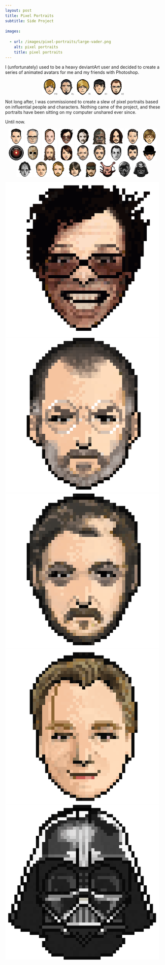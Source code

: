 ```yaml
---
layout: post
title: Pixel Portraits
subtitle: Side Project

images:

  - url: /images/pixel-portraits/large-vader.png
    alt: pixel portraits
    title: pixel portraits
---
```


I (unfortunately) used to be a heavy deviantArt user and decided to create a series of animated avatars for me and my friends with Photoshop.

<p style="text-align:center;line-height:0">
	<img class="possst nm" src="/images/pixel-portraits/michael137.gif" alt="pixel portrait of michael137" />
	<img class="possst nm" src="/images/pixel-portraits/romanxvx.gif" alt="pixel portrait of romanxvx" />
	<img class="possst nm" src="/images/pixel-portraits/runkman.gif" alt="pixel portrait of runkman" />
	<img class="possst nm" src="/images/pixel-portraits/l-beej-l.gif" alt="pixel portrait of l-beej-l" />
	<img class="possst nm" src="/images/pixel-portraits/arkoffire.gif" alt="pixel portrait of arkoffire" />
</p>

Not long after, I was commissioned to create a slew of pixel portraits based on influential people and characters. Nothing came of the project, and these portraits have been sitting on my computer unshared ever since.

Until now.

<p style="text-align:center">
	<img class="possst nm" src="/images/pixel-portraits/aronofsky.gif" alt="pixel portrait of aranofsky" />
	<img class="possst nm" src="/images/pixel-portraits/asimov.gif" alt="pixel portrait of asimov" />
	<img class="possst nm" src="/images/pixel-portraits/bird.gif" alt="pixel portrait of bird" />
	<img class="possst nm" src="/images/pixel-portraits/burton.gif" alt="pixel portrait of burton" />
	<img class="possst nm" src="/images/pixel-portraits/carpenter.gif" alt="pixel portrait of carpenter" />
	<img class="possst nm" src="/images/pixel-portraits/chewie.gif" alt="pixel portrait of chewie" />
	<img class="possst nm" src="/images/pixel-portraits/cunningham.gif" alt="pixel portrait of cunningham" />
	<img class="possst nm" src="/images/pixel-portraits/disney.gif" alt="pixel portrait of disney" />
	<img class="possst nm" src="/images/pixel-portraits/gates.gif" alt="pixel portrait of gates" />
	<img class="possst nm" src="/images/pixel-portraits/hal.gif" alt="pixel portrait of hal" />
	<img class="possst nm" src="/images/pixel-portraits/jason.gif" alt="pixel portrait of jason" />
	<img class="possst nm" src="/images/pixel-portraits/jesus.gif" alt="pixel portrait of jesus" />
	<img class="possst nm" src="/images/pixel-portraits/jill.gif" alt="pixel portrait of jill" />
	<img class="possst nm" src="/images/pixel-portraits/jobs.gif" alt="pixel portrait of jobs" />
	<img class="possst nm" src="/images/pixel-portraits/kubrik.gif" alt="pixel portrait of kubrik" />
	<img class="possst nm" src="/images/pixel-portraits/lang.gif" alt="pixel portrait of lang" />
	<img class="possst nm" src="/images/pixel-portraits/lucas.gif" alt="pixel portrait of lucas" />
	<img class="possst nm" src="/images/pixel-portraits/mcdowell.gif" alt="pixel portrait of mcdowell" />
	<img class="possst nm" src="/images/pixel-portraits/metropolis.gif" alt="pixel portrait of metropolis" />
	<img class="possst nm" src="/images/pixel-portraits/nolan.gif" alt="pixel portrait of nolan" />
	<img class="possst nm" src="/images/pixel-portraits/ridley.gif" alt="pixel portrait of ridley" />
	<img class="possst nm" src="/images/pixel-portraits/skywalker.gif" alt="pixel portrait of skywalker" />
	<img class="possst nm" src="/images/pixel-portraits/snake.gif" alt="pixel portrait of snake" />
	<img class="possst nm" src="/images/pixel-portraits/spiderhead.gif" alt="pixel portrait of spiderhead" />
	<img class="possst nm" src="/images/pixel-portraits/they_live.gif" alt="pixel portrait of they live" />
	<img class="possst nm" src="/images/pixel-portraits/vader.gif" alt="pixel portrait of vader" />
</p>

<img class="aligncenter possst" src="/images/pixel-portraits/large-burton.png" alt="pixel portrait of burton" />
<img class="aligncenter possst" src="/images/pixel-portraits/large-jobs.png" alt="pixel portrait of jobs" />
<img class="aligncenter possst" src="/images/pixel-portraits/large-kubrik.png" alt="pixel portrait of kubrik" />
<img class="aligncenter possst" src="/images/pixel-portraits/large-nolan.png" alt="pixel portrait of nolan" />
<img class="aligncenter possst" src="/images/pixel-portraits/large-vader.png" alt="pixel portrait of vader" />